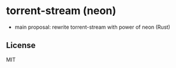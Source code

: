 # torrent-stream (neon)

* main proposal: rewrite torrent-stream with power of neon (Rust)

## License

MIT
